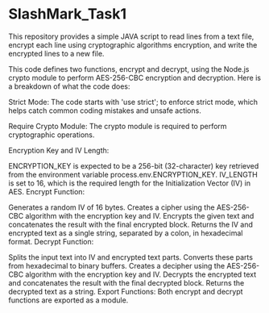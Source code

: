 # SlashMark_Task1
This repository provides a simple JAVA script to read lines from a text file, encrypt each line using cryptographic algorithms encryption, and write the encrypted lines to a new file.

This code defines two functions, encrypt and decrypt, using the Node.js crypto module to perform AES-256-CBC encryption and decryption. Here is a breakdown of what the code does:

Strict Mode: The code starts with 'use strict'; to enforce strict mode, which helps catch common coding mistakes and unsafe actions.

Require Crypto Module: The crypto module is required to perform cryptographic operations.

Encryption Key and IV Length:

ENCRYPTION_KEY is expected to be a 256-bit (32-character) key retrieved from the environment variable process.env.ENCRYPTION_KEY.
IV_LENGTH is set to 16, which is the required length for the Initialization Vector (IV) in AES.
Encrypt Function:

Generates a random IV of 16 bytes.
Creates a cipher using the AES-256-CBC algorithm with the encryption key and IV.
Encrypts the given text and concatenates the result with the final encrypted block.
Returns the IV and encrypted text as a single string, separated by a colon, in hexadecimal format.
Decrypt Function:

Splits the input text into IV and encrypted text parts.
Converts these parts from hexadecimal to binary buffers.
Creates a decipher using the AES-256-CBC algorithm with the encryption key and IV.
Decrypts the encrypted text and concatenates the result with the final decrypted block.
Returns the decrypted text as a string.
Export Functions: Both encrypt and decrypt functions are exported as a module.

